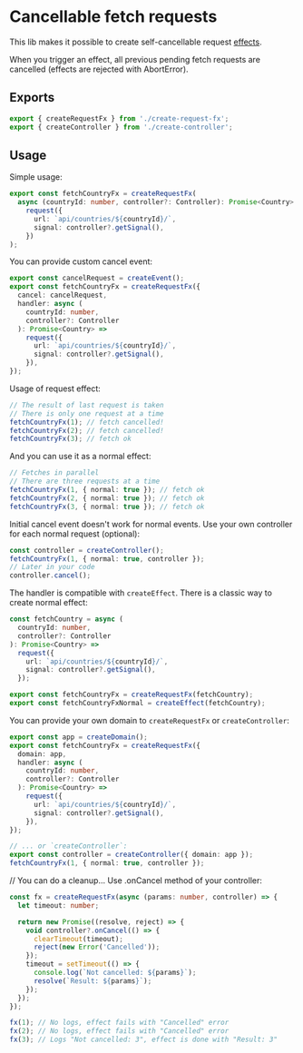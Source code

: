 # Cancellable fetch requests

This lib makes it possible to create self-cancellable request
[effects](https://effector.now.sh/docs/api/effector/effect).

When you trigger an effect, all previous pending fetch requests are cancelled
(effects are rejected with AbortError).

## Exports

```ts
export { createRequestFx } from './create-request-fx';
export { createController } from './create-controller';
```

## Usage

Simple usage:

```ts
export const fetchCountryFx = createRequestFx(
  async (countryId: number, controller?: Controller): Promise<Country> =>
    request({
      url: `api/countries/${countryId}/`,
      signal: controller?.getSignal(),
    })
);
```

You can provide custom cancel event:

```ts
export const cancelRequest = createEvent();
export const fetchCountryFx = createRequestFx({
  cancel: cancelRequest,
  handler: async (
    countryId: number,
    controller?: Controller
  ): Promise<Country> =>
    request({
      url: `api/countries/${countryId}/`,
      signal: controller?.getSignal(),
    }),
});
```

Usage of request effect:

```ts
// The result of last request is taken
// There is only one request at a time
fetchCountryFx(1); // fetch cancelled!
fetchCountryFx(2); // fetch cancelled!
fetchCountryFx(3); // fetch ok
```

And you can use it as a normal effect:

```ts
// Fetches in parallel
// There are three requests at a time
fetchCountryFx(1, { normal: true }); // fetch ok
fetchCountryFx(2, { normal: true }); // fetch ok
fetchCountryFx(3, { normal: true }); // fetch ok
```

Initial cancel event doesn't work for normal events. Use your own controller for
each normal request (optional):

```ts
const controller = createController();
fetchCountryFx(1, { normal: true, controller });
// Later in your code
controller.cancel();
```

The handler is compatible with `createEffect`. There is a classic way to create
normal effect:

```ts
const fetchCountry = async (
  countryId: number,
  controller?: Controller
): Promise<Country> =>
  request({
    url: `api/countries/${countryId}/`,
    signal: controller?.getSignal(),
  });

export const fetchCountryFx = createRequestFx(fetchCountry);
export const fetchCountryFxNormal = createEffect(fetchCountry);
```

You can provide your own domain to `createRequestFx` or `createController`:

```ts
export const app = createDomain();
export const fetchCountryFx = createRequestFx({
  domain: app,
  handler: async (
    countryId: number,
    controller?: Controller
  ): Promise<Country> =>
    request({
      url: `api/countries/${countryId}/`,
      signal: controller?.getSignal(),
    }),
});

// ... or `createController`:
export const controller = createController({ domain: app });
fetchCountryFx(1, { normal: true, controller });
```

// You can do a cleanup... Use .onCancel method of your controller:

```ts
const fx = createRequestFx(async (params: number, controller) => {
  let timeout: number;

  return new Promise((resolve, reject) => {
    void controller?.onCancel(() => {
      clearTimeout(timeout);
      reject(new Error('Cancelled'));
    });
    timeout = setTimeout(() => {
      console.log(`Not cancelled: ${params}`);
      resolve(`Result: ${params}`);
    });
  });
});

fx(1); // No logs, effect fails with "Cancelled" error
fx(2); // No logs, effect fails with "Cancelled" error
fx(3); // Logs "Not cancelled: 3", effect is done with "Result: 3"
```

